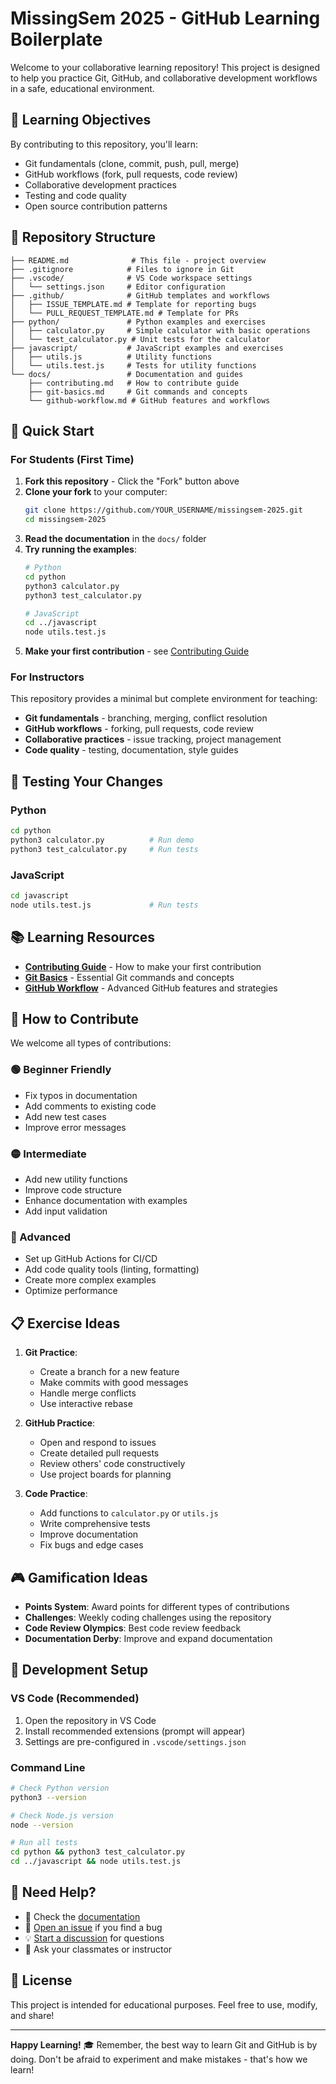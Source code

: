 # MissingSem 2025 - GitHub Learning Boilerplate

Welcome to your collaborative learning repository! This project is designed to help you practice Git, GitHub, and collaborative development workflows in a safe, educational environment.

## 🎯 Learning Objectives

By contributing to this repository, you'll learn:
- Git fundamentals (clone, commit, push, pull, merge)
- GitHub workflows (fork, pull requests, code review)
- Collaborative development practices
- Testing and code quality
- Open source contribution patterns

## 📁 Repository Structure

```
├── README.md              # This file - project overview
├── .gitignore            # Files to ignore in Git
├── .vscode/              # VS Code workspace settings
│   └── settings.json     # Editor configuration
├── .github/              # GitHub templates and workflows
│   ├── ISSUE_TEMPLATE.md # Template for reporting bugs
│   └── PULL_REQUEST_TEMPLATE.md # Template for PRs
├── python/               # Python examples and exercises
│   ├── calculator.py     # Simple calculator with basic operations
│   └── test_calculator.py # Unit tests for the calculator
├── javascript/           # JavaScript examples and exercises  
│   ├── utils.js          # Utility functions
│   └── utils.test.js     # Tests for utility functions
└── docs/                 # Documentation and guides
    ├── contributing.md   # How to contribute guide
    ├── git-basics.md     # Git commands and concepts
    └── github-workflow.md # GitHub features and workflows
```

## 🚀 Quick Start

### For Students (First Time)

1. **Fork this repository** - Click the "Fork" button above
2. **Clone your fork** to your computer:
   ```bash
   git clone https://github.com/YOUR_USERNAME/missingsem-2025.git
   cd missingsem-2025
   ```
3. **Read the documentation** in the `docs/` folder
4. **Try running the examples**:
   ```bash
   # Python
   cd python
   python3 calculator.py
   python3 test_calculator.py
   
   # JavaScript  
   cd ../javascript
   node utils.test.js
   ```
5. **Make your first contribution** - see [Contributing Guide](docs/contributing.md)

### For Instructors

This repository provides a minimal but complete environment for teaching:
- **Git fundamentals** - branching, merging, conflict resolution
- **GitHub workflows** - forking, pull requests, code review
- **Collaborative practices** - issue tracking, project management
- **Code quality** - testing, documentation, style guides

## 🧪 Testing Your Changes

### Python
```bash
cd python
python3 calculator.py          # Run demo
python3 test_calculator.py     # Run tests
```

### JavaScript
```bash
cd javascript
node utils.test.js             # Run tests
```

## 📚 Learning Resources

- **[Contributing Guide](docs/contributing.md)** - How to make your first contribution
- **[Git Basics](docs/git-basics.md)** - Essential Git commands and concepts  
- **[GitHub Workflow](docs/github-workflow.md)** - Advanced GitHub features and strategies

## 🤝 How to Contribute

We welcome all types of contributions:

### 🟢 Beginner Friendly
- Fix typos in documentation
- Add comments to existing code
- Add new test cases
- Improve error messages

### 🟡 Intermediate
- Add new utility functions
- Improve code structure
- Enhance documentation with examples
- Add input validation

### 🔴 Advanced
- Set up GitHub Actions for CI/CD
- Add code quality tools (linting, formatting)
- Create more complex examples
- Optimize performance

## 📋 Exercise Ideas

1. **Git Practice**:
   - Create a branch for a new feature
   - Make commits with good messages
   - Handle merge conflicts
   - Use interactive rebase

2. **GitHub Practice**:
   - Open and respond to issues
   - Create detailed pull requests  
   - Review others' code constructively
   - Use project boards for planning

3. **Code Practice**:
   - Add functions to `calculator.py` or `utils.js`
   - Write comprehensive tests
   - Improve documentation
   - Fix bugs and edge cases

## 🎮 Gamification Ideas

- **Points System**: Award points for different types of contributions
- **Challenges**: Weekly coding challenges using the repository
- **Code Review Olympics**: Best code review feedback
- **Documentation Derby**: Improve and expand documentation

## 🔧 Development Setup

### VS Code (Recommended)
1. Open the repository in VS Code
2. Install recommended extensions (prompt will appear)
3. Settings are pre-configured in `.vscode/settings.json`

### Command Line
```bash
# Check Python version
python3 --version

# Check Node.js version  
node --version

# Run all tests
cd python && python3 test_calculator.py
cd ../javascript && node utils.test.js
```

## 🤔 Need Help?

- 📖 Check the [documentation](docs/)
- 🐛 [Open an issue](../../issues/new) if you find a bug
- 💡 [Start a discussion](../../discussions) for questions
- 👥 Ask your classmates or instructor

## 📜 License

This project is intended for educational purposes. Feel free to use, modify, and share!

---

**Happy Learning!** 🎓 Remember, the best way to learn Git and GitHub is by doing. Don't be afraid to experiment and make mistakes - that's how we learn!